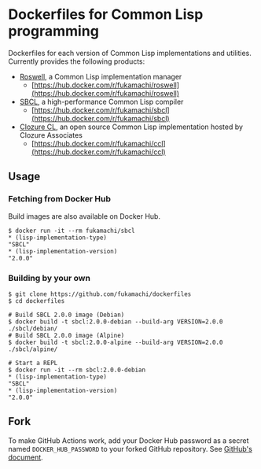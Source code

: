 # Dockerfiles for Common Lisp programming

Dockerfiles for each version of Common Lisp implementations and utilities. Currently provides the following products:

- [Roswell](https://github.com/roswell/roswell), a Common Lisp implementation manager
  - [https://hub.docker.com/r/fukamachi/roswell](https://hub.docker.com/r/fukamachi/roswell)
- [SBCL](http://sbcl.org), a high-performance Common Lisp compiler
  - [https://hub.docker.com/r/fukamachi/sbcl](https://hub.docker.com/r/fukamachi/sbcl)
- [Clozure CL](https://ccl.clozure.com/), an open source Common Lisp implementation hosted by Clozure Associates
  - [https://hub.docker.com/r/fukamachi/ccl](https://hub.docker.com/r/fukamachi/ccl)

## Usage

### Fetching from Docker Hub

Build images are also available on Docker Hub.

```shell
$ docker run -it --rm fukamachi/sbcl
* (lisp-implementation-type)
"SBCL"
* (lisp-implementation-version)
"2.0.0"
```

### Building by your own

```shell
$ git clone https://github.com/fukamachi/dockerfiles
$ cd dockerfiles

# Build SBCL 2.0.0 image (Debian)
$ docker build -t sbcl:2.0.0-debian --build-arg VERSION=2.0.0 ./sbcl/debian/
# Build SBCL 2.0.0 image (Alpine)
$ docker build -t sbcl:2.0.0-alpine --build-arg VERSION=2.0.0 ./sbcl/alpine/

# Start a REPL
$ docker run -it --rm sbcl:2.0.0-debian
* (lisp-implementation-type)
"SBCL"
* (lisp-implementation-version)
"2.0.0"
```

## Fork

To make GitHub Actions work, add your Docker Hub password as a secret named `DOCKER_HUB_PASSWORD` to your forked GitHub repository. See [GitHub's document](https://help.github.com/en/actions/automating-your-workflow-with-github-actions/creating-and-using-encrypted-secrets).
